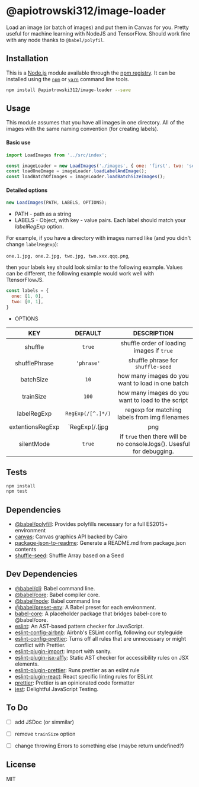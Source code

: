 # @apiotrowski312/image-loader

Load an image (or batch of images) and put them in Canvas for you. Pretty useful for machine learning with NodeJS and TensorFlow. Should work fine with any node thanks to `@babel/polyfil`.

## Installation

This is a [Node.js](https://nodejs.org/) module available through the
[npm registry](https://www.npmjs.com/). It can be installed using the
[`npm`](https://docs.npmjs.com/getting-started/installing-npm-packages-locally)
or
[`yarn`](https://yarnpkg.com/en/)
command line tools.

```sh
npm install @apiotrowski312/image-loader --save
```

## Usage

This module assumes that you have all images in one directory. All of the images with the same naming convention (for creating labels).

#### Basic use
```javascript
import LoadImages from '../src/index';

const imageLoader = new LoadImages('./images', { one: 'first', two: 'second'}, {silent: true, batchSize: 10});
const loadOneImage = imageLoader.loadLabelAndImage();
const loadBatchOfImages = imageLoader.loadBatchSizeImages();
```

#### Detailed options
```javascript
new LoadImages(PATH, LABELS, OPTIONS);
```

- PATH - path as a string
- LABELS - Object, with key - value pairs. Each label should match your *labelRegExp* option.


For example, if you have a directory with images named like (and you didn't change `labelRegExp`):

`one.1.jpg, one.2.jpg, two.jpg, two.xxx.qqq.png`,

then your labels key should look similar to the following example. Values can be different, the following example would work well with TtensorFlowJS.
```javascript
const labels = {
  one: [1, 0],
  two: [0, 1],
}
```

- OPTIONS

|  KEY 	          |  DEFAULT 	                    |  DESCRIPTION    |
| :-:	            |  :-:	                        |  :-:	          |
| shuffle 	      | `true`  	                    | shuffle order of loading images if `true`  |
| shufflePhrase 	| `'phrase'` 	                  | shuffle phrase for `shuffle-seed`  |
| batchSize   	  | `10` 	                        | how many images do you want to load in one batch|
| trainSize   	  | `100` 	                      | how many images do you want to load to the script |
| labelRegExp   	| `RegExp(/[^.]*/)`  	          | regexp for matching labels from img filenames |
| extentionsRegExp| `RegExp(/\.(jpg|png|jpeg)$/)` | regexp for matching images extentions (any other extention won't be loaded) |
| silentMode   	  | `true` 	                      | if `true` then there will be no console.logs(). Usesful for debugging. |

## Tests

```sh
npm install
npm test
```

## Dependencies

- [@babel/polyfill](https://ghub.io/@babel/polyfill): Provides polyfills necessary for a full ES2015+ environment
- [canvas](https://ghub.io/canvas): Canvas graphics API backed by Cairo
- [package-json-to-readme](https://ghub.io/package-json-to-readme): Generate a README.md from package.json contents
- [shuffle-seed](https://ghub.io/shuffle-seed): Shuffle Array based on a Seed

## Dev Dependencies

- [@babel/cli](https://ghub.io/@babel/cli): Babel command line.
- [@babel/core](https://ghub.io/@babel/core): Babel compiler core.
- [@babel/node](https://ghub.io/@babel/node): Babel command line
- [@babel/preset-env](https://ghub.io/@babel/preset-env): A Babel preset for each environment.
- [babel-core](https://ghub.io/babel-core): A placeholder package that bridges babel-core to @babel/core.
- [eslint](https://ghub.io/eslint): An AST-based pattern checker for JavaScript.
- [eslint-config-airbnb](https://ghub.io/eslint-config-airbnb): Airbnb&#39;s ESLint config, following our styleguide
- [eslint-config-prettier](https://ghub.io/eslint-config-prettier): Turns off all rules that are unnecessary or might conflict with Prettier.
- [eslint-plugin-import](https://ghub.io/eslint-plugin-import): Import with sanity.
- [eslint-plugin-jsx-a11y](https://ghub.io/eslint-plugin-jsx-a11y): Static AST checker for accessibility rules on JSX elements.
- [eslint-plugin-prettier](https://ghub.io/eslint-plugin-prettier): Runs prettier as an eslint rule
- [eslint-plugin-react](https://ghub.io/eslint-plugin-react): React specific linting rules for ESLint
- [prettier](https://ghub.io/prettier): Prettier is an opinionated code formatter
- [jest](https://ghub.io/jest): Delightful JavaScript Testing.

## To Do

  - [ ] add JSDoc (or simmilar)
  - [ ] remove `trainSize` option
  - [ ] change throwing Errors to something else (maybe return undefined?)


## License

MIT

